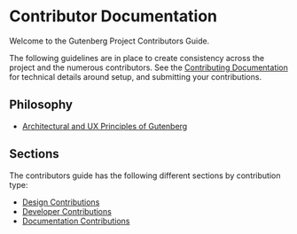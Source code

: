 # Contributor Documentation

Welcome to the Gutenberg Project Contributors Guide.

The following guidelines are in place to create consistency across the project and the numerous contributors. See the [Contributing Documentation](https://github.com/WordPress/gutenberg/blob/master/CONTRIBUTING.md) for technical details around setup, and submitting your contributions.

## Philosophy

* [Architectural and UX Principles of Gutenberg](/docs/contributors/principles.md)

## Sections

The contributors guide has the following different sections by contribution type:

* [Design Contributions](/docs/contributors/design.md)
* [Developer Contributions](/docs/contributors/develop.md)
* [Documentation Contributions](/docs/contributors/document.md)

